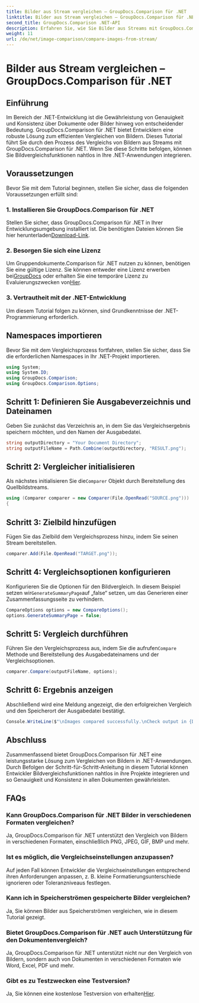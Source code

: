 ```yaml
---
title: Bilder aus Stream vergleichen – GroupDocs.Comparison für .NET
linktitle: Bilder aus Stream vergleichen – GroupDocs.Comparison für .NET
second_title: GroupDocs.Comparison .NET-API
description: Erfahren Sie, wie Sie Bilder aus Streams mit GroupDocs.Comparison für .NET vergleichen. Schritt-für-Schritt-Anleitung für die nahtlose Integration in .NET-Anwendungen.
weight: 11
url: /de/net/image-comparison/compare-images-from-stream/
---
```


# Bilder aus Stream vergleichen – GroupDocs.Comparison für .NET

## Einführung
Im Bereich der .NET-Entwicklung ist die Gewährleistung von Genauigkeit und Konsistenz über Dokumente oder Bilder hinweg von entscheidender Bedeutung. GroupDocs.Comparison für .NET bietet Entwicklern eine robuste Lösung zum effizienten Vergleichen von Bildern. Dieses Tutorial führt Sie durch den Prozess des Vergleichs von Bildern aus Streams mit GroupDocs.Comparison für .NET. Wenn Sie diese Schritte befolgen, können Sie Bildvergleichsfunktionen nahtlos in Ihre .NET-Anwendungen integrieren.
## Voraussetzungen
Bevor Sie mit dem Tutorial beginnen, stellen Sie sicher, dass die folgenden Voraussetzungen erfüllt sind:
### 1. Installieren Sie GroupDocs.Comparison für .NET
Stellen Sie sicher, dass GroupDocs.Comparison für .NET in Ihrer Entwicklungsumgebung installiert ist. Die benötigten Dateien können Sie hier herunterladen[Download-Link](https://releases.groupdocs.com/comparison/net/).
### 2. Besorgen Sie sich eine Lizenz
 Um Gruppendokumente.Comparison für .NET nutzen zu können, benötigen Sie eine gültige Lizenz. Sie können entweder eine Lizenz erwerben bei[GroupDocs](https://purchase.groupdocs.com/buy) oder erhalten Sie eine temporäre Lizenz zu Evaluierungszwecken von[Hier](https://purchase.groupdocs.com/temporary-license/).
### 3. Vertrautheit mit der .NET-Entwicklung
Um diesem Tutorial folgen zu können, sind Grundkenntnisse der .NET-Programmierung erforderlich.

## Namespaces importieren
Bevor Sie mit dem Vergleichsprozess fortfahren, stellen Sie sicher, dass Sie die erforderlichen Namespaces in Ihr .NET-Projekt importieren. 
```csharp
using System;
using System.IO;
using GroupDocs.Comparison;
using GroupDocs.Comparison.Options;
```
## Schritt 1: Definieren Sie Ausgabeverzeichnis und Dateinamen
Geben Sie zunächst das Verzeichnis an, in dem Sie das Vergleichsergebnis speichern möchten, und den Namen der Ausgabedatei.
```csharp
string outputDirectory = "Your Document Directory";
string outputFileName = Path.Combine(outputDirectory, "RESULT.png");
```
## Schritt 2: Vergleicher initialisieren
 Als nächstes initialisieren Sie die`Comparer` Objekt durch Bereitstellung des Quellbildstreams.
```csharp
using (Comparer comparer = new Comparer(File.OpenRead("SOURCE.png")))
{
```
## Schritt 3: Zielbild hinzufügen
Fügen Sie das Zielbild dem Vergleichsprozess hinzu, indem Sie seinen Stream bereitstellen.
```csharp
comparer.Add(File.OpenRead("TARGET.png"));
```
## Schritt 4: Vergleichsoptionen konfigurieren
 Konfigurieren Sie die Optionen für den Bildvergleich. In diesem Beispiel setzen wir`GenerateSummaryPage`auf „false“ setzen, um das Generieren einer Zusammenfassungsseite zu verhindern.
```csharp
CompareOptions options = new CompareOptions();
options.GenerateSummaryPage = false;
```
## Schritt 5: Vergleich durchführen
 Führen Sie den Vergleichsprozess aus, indem Sie die aufrufen`Compare` Methode und Bereitstellung des Ausgabedateinamens und der Vergleichsoptionen.
```csharp
comparer.Compare(outputFileName, options);
```
## Schritt 6: Ergebnis anzeigen
Abschließend wird eine Meldung angezeigt, die den erfolgreichen Vergleich und den Speicherort der Ausgabedatei bestätigt.
```csharp
Console.WriteLine($"\nImages compared successfully.\nCheck output in {Directory.GetCurrentDirectory()}.");
```

## Abschluss
Zusammenfassend bietet GroupDocs.Comparison für .NET eine leistungsstarke Lösung zum Vergleichen von Bildern in .NET-Anwendungen. Durch Befolgen der Schritt-für-Schritt-Anleitung in diesem Tutorial können Entwickler Bildvergleichsfunktionen nahtlos in ihre Projekte integrieren und so Genauigkeit und Konsistenz in allen Dokumenten gewährleisten.
## FAQs
### Kann GroupDocs.Comparison für .NET Bilder in verschiedenen Formaten vergleichen?
Ja, GroupDocs.Comparison für .NET unterstützt den Vergleich von Bildern in verschiedenen Formaten, einschließlich PNG, JPEG, GIF, BMP und mehr.
### Ist es möglich, die Vergleichseinstellungen anzupassen?
Auf jeden Fall können Entwickler die Vergleichseinstellungen entsprechend ihren Anforderungen anpassen, z. B. kleine Formatierungsunterschiede ignorieren oder Toleranzniveaus festlegen.
### Kann ich in Speicherströmen gespeicherte Bilder vergleichen?
Ja, Sie können Bilder aus Speicherströmen vergleichen, wie in diesem Tutorial gezeigt.
### Bietet GroupDocs.Comparison für .NET auch Unterstützung für den Dokumentenvergleich?
Ja, GroupDocs.Comparison für .NET unterstützt nicht nur den Vergleich von Bildern, sondern auch von Dokumenten in verschiedenen Formaten wie Word, Excel, PDF und mehr.
### Gibt es zu Testzwecken eine Testversion?
 Ja, Sie können eine kostenlose Testversion von erhalten[Hier](https://releases.groupdocs.com/).